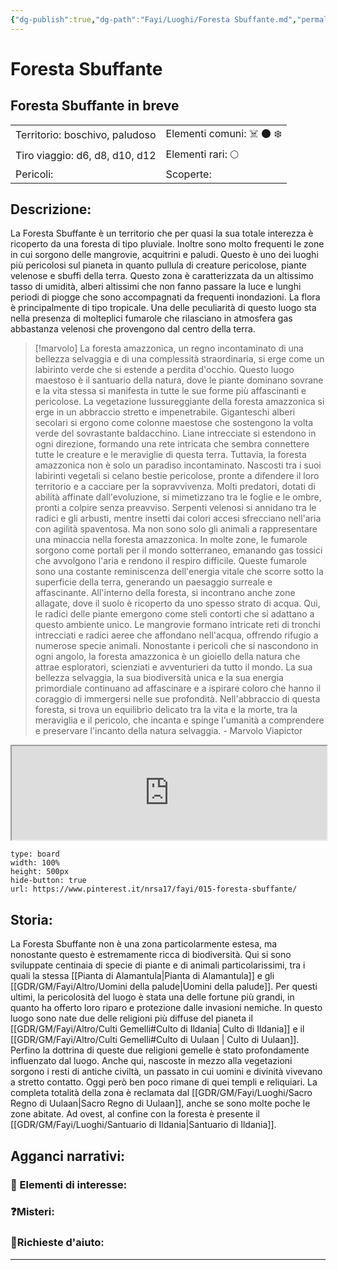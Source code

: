 ```yaml
---
{"dg-publish":true,"dg-path":"Fayi/Luoghi/Foresta Sbuffante.md","permalink":"/fayi/luoghi/foresta-sbuffante/"}
---
```



# Foresta Sbuffante

## Foresta Sbuffante in breve

|                                                      |                                                         |
|:---------------------------------------------------- |:------------------------------------------------------- |
| Territorio: boschivo, paludoso| Elementi comuni: ☠️ 🌑 ❄️ |
| Tiro viaggio: d6, d8, d10, d12 | Elementi rari: 🌕    |
| Pericoli:                                            | Scoperte:                                               |

## Descrizione:
La Foresta Sbuffante è un territorio che per quasi la sua totale interezza è ricoperto da una foresta di tipo pluviale. Inoltre sono molto frequenti le zone in cui sorgono delle mangrovie, acquitrini e paludi. Questo è uno dei luoghi più pericolosi sul pianeta in quanto pullula di creature pericolose, piante velenose e sbuffi della terra. Questo zona è caratterizzata da un altissimo tasso di umidità, alberi altissimi che non fanno passare la luce e lunghi periodi di piogge che sono accompagnati da frequenti inondazioni. La flora è principalmente di tipo tropicale. Una delle peculiarità di questo luogo sta nella presenza di molteplici fumarole che rilasciano in atmosfera gas abbastanza velenosi che provengono dal centro della terra. 

>[!marvolo]
>La foresta amazzonica, un regno incontaminato di una bellezza selvaggia e di una complessità straordinaria, si erge come un labirinto verde che si estende a perdita d'occhio. Questo luogo maestoso è il santuario della natura, dove le piante dominano sovrane e la vita stessa si manifesta in tutte le sue forme più affascinanti e pericolose.
>La vegetazione lussureggiante della foresta amazzonica si erge in un abbraccio stretto e impenetrabile. Giganteschi alberi secolari si ergono come colonne maestose che sostengono la volta verde del sovrastante baldacchino. Liane intrecciate si estendono in ogni direzione, formando una rete intricata che sembra connettere tutte le creature e le meraviglie di questa terra.
>Tuttavia, la foresta amazzonica non è solo un paradiso incontaminato. Nascosti tra i suoi labirinti vegetali si celano bestie pericolose, pronte a difendere il loro territorio e a cacciare per la sopravvivenza. Molti predatori, dotati di abilità affinate dall'evoluzione, si mimetizzano tra le foglie e le ombre, pronti a colpire senza preavviso. Serpenti velenosi si annidano tra le radici e gli arbusti, mentre insetti dai colori accesi sfrecciano nell'aria con agilità spaventosa.
>Ma non sono solo gli animali a rappresentare una minaccia nella foresta amazzonica. In molte zone, le fumarole sorgono come portali per il mondo sotterraneo, emanando gas tossici che avvolgono l'aria e rendono il respiro difficile. Queste fumarole sono una costante reminiscenza dell'energia vitale che scorre sotto la superficie della terra, generando un paesaggio surreale e affascinante.
>All'interno della foresta, si incontrano anche zone allagate, dove il suolo è ricoperto da uno spesso strato di acqua. Qui, le radici delle piante emergono come steli contorti che si adattano a questo ambiente unico. Le mangrovie formano intricate reti di tronchi intrecciati e radici aeree che affondano nell'acqua, offrendo rifugio a numerose specie animali.
>Nonostante i pericoli che si nascondono in ogni angolo, la foresta amazzonica è un gioiello della natura che attrae esploratori, scienziati e avventurieri da tutto il mondo. La sua bellezza selvaggia, la sua biodiversità unica e la sua energia primordiale continuano ad affascinare e a ispirare coloro che hanno il coraggio di immergersi nelle sue profondità. Nell'abbraccio di questa foresta, si trova un equilibrio delicato tra la vita e la morte, tra la meraviglia e il pericolo, che incanta e spinge l'umanità a comprendere e preservare l'incanto della natura selvaggia.
\- Marvolo Viapictor

<div class="dg-hide">

<iframe src="https://pin.it/3nBR8RLpD" width="100%"></iframe>

```pinterest
type: board
width: 100%
height: 500px
hide-button: true
url: https://www.pinterest.it/nrsa17/fayi/015-foresta-sbuffante/
```

</div>

## Storia:
La Foresta Sbuffante non è una zona particolarmente estesa, ma nonostante questo è estremamente ricca di biodiversità. Qui si sono sviluppate centinaia di specie di piante e di animali particolarissimi, tra i quali la stessa [[Pianta di Alamantula\|Pianta di Alamantula]] e gli [[GDR/GM/Fayi/Altro/Uomini della palude\|Uomini della palude]]. Per questi ultimi, la pericolosità del luogo è stata una delle fortune più grandi, in quanto ha offerto loro riparo e protezione dalle invasioni nemiche. In questo luogo sono nate due delle religioni più diffuse del pianeta il [[GDR/GM/Fayi/Altro/Culti Gemelli#Culto di Ildania\| Culto di Ildania]] e il [[GDR/GM/Fayi/Altro/Culti Gemelli#Culto di Uulaan \| Culto di Uulaan]]. Perfino la dottrina di queste due religioni gemelle è stato profondamente influenzato dal luogo.
Anche qui, nascoste in mezzo alla vegetazioni sorgono i resti di antiche civiltà, un passato in cui uomini e divinità vivevano a stretto contatto. Oggi però ben poco rimane di quei templi e reliquiari. 
La completa totalità della zona è reclamata dal [[GDR/GM/Fayi/Luoghi/Sacro Regno di Uulaan\|Sacro Regno di Uulaan]], anche se sono molte poche le zone abitate. Ad ovest, al confine con la foresta è presente il [[GDR/GM/Fayi/Luoghi/Santuario di Ildania\|Santuario di Ildania]].

## Agganci narrativi:

### 📌 Elementi di interesse:

### ❓Misteri:

### 🚩Richieste d'aiuto:


---

